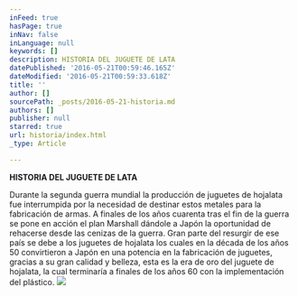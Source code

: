 ```yaml
---
inFeed: true
hasPage: true
inNav: false
inLanguage: null
keywords: []
description: HISTORIA DEL JUGUETE DE LATA
datePublished: '2016-05-21T00:59:46.165Z'
dateModified: '2016-05-21T00:59:33.618Z'
title: ''
author: []
sourcePath: _posts/2016-05-21-historia.md
authors: []
publisher: null
starred: true
url: historia/index.html
_type: Article

---
```

**HISTORIA DEL JUGUETE DE LATA**

Durante la segunda guerra mundial la producción de juguetes de hojalata fue interrumpida por la necesidad de destinar estos metales para la fabricación de armas. A finales de los años cuarenta tras el fin de la guerra se pone en acción el plan Marshall dándole a Japón la oportunidad de rehacerse desde las cenizas de la guerra. Gran parte del resurgir de ese país se debe a los juguetes de hojalata los cuales en la década de los años 50 convirtieron a Japón en una potencia en la fabricación de juguetes, gracias a su gran calidad y belleza, esta es la era de oro del juguete de hojalata, la cual terminaría a finales de los años 60 con la implementación del plástico.
![](https://the-grid-user-content.s3-us-west-2.amazonaws.com/d6c800b1-f749-4a0e-be5d-ff757de89dac.jpg)